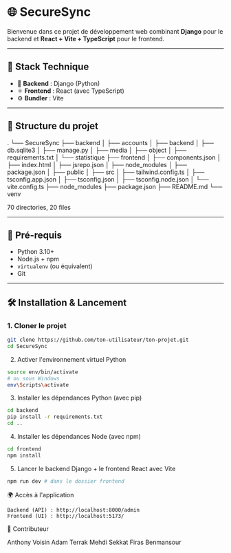 # 🌐 SecureSync

Bienvenue dans ce projet de développement web combinant **Django** pour le backend et **React + Vite + TypeScript** pour le frontend.

---

## 🚀 Stack Technique

- 🐍 **Backend** : Django (Python)
- ⚛️ **Frontend** : React (avec TypeScript) 
- ⚙️ **Bundler** : Vite

---

## 📁 Structure du projet

.
└── SecureSync
    ├── backend
    │   ├── accounts
    │   ├── backend
    │   ├── db.sqlite3
    │   ├── manage.py
    │   ├── media
    │   ├── object
    │   ├── requirements.txt
    │   └── statistique
    ├── frontend
    │   ├── components.json
    │   ├── index.html
    │   ├── jsrepo.json
    │   ├── node_modules
    │   ├── package.json
    │   ├── public
    │   ├── src
    │   ├── tailwind.config.ts
    │   ├── tsconfig.app.json
    │   ├── tsconfig.json
    │   ├── tsconfig.node.json
    │   └── vite.config.ts
    ├── node_modules
    ├── package.json
    ├── README.md
    └── venv

70 directories, 20 files


---

## 🔧 Pré-requis

- Python 3.10+
- Node.js + npm
- `virtualenv` (ou équivalent)
- Git

---

## 🛠 Installation & Lancement

### 1. Cloner le projet

```bash
git clone https://github.com/ton-utilisateur/ton-projet.git
cd SecureSync
```

2. Activer l'environnement virtuel Python
```bash
source env/bin/activate
# ou sous Windows
env\Scripts\activate
```
3. Installer les dépendances Python (avec pip)

```bash
cd backend 
pip install -r requirements.txt
cd ..
```
4. Installer les dépendances Node (avec npm)
```bash
cd frontend
npm install
```

5. Lancer le backend Django + le frontend React avec Vite

```bash
npm run dev # dans le dossier frontend
```
🌍 Accès à l'application

    Backend (API) : http://localhost:8000/admin
    Frontend (UI) : http://localhost:5173/

💪 Contributeur 

Anthony Voisin
Adam Terrak
Mehdi Sekkat
Firas Benmansour
